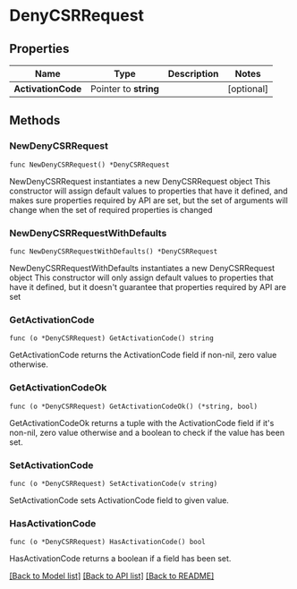 # DenyCSRRequest

## Properties

Name | Type | Description | Notes
------------ | ------------- | ------------- | -------------
**ActivationCode** | Pointer to **string** |  | [optional] 

## Methods

### NewDenyCSRRequest

`func NewDenyCSRRequest() *DenyCSRRequest`

NewDenyCSRRequest instantiates a new DenyCSRRequest object
This constructor will assign default values to properties that have it defined,
and makes sure properties required by API are set, but the set of arguments
will change when the set of required properties is changed

### NewDenyCSRRequestWithDefaults

`func NewDenyCSRRequestWithDefaults() *DenyCSRRequest`

NewDenyCSRRequestWithDefaults instantiates a new DenyCSRRequest object
This constructor will only assign default values to properties that have it defined,
but it doesn't guarantee that properties required by API are set

### GetActivationCode

`func (o *DenyCSRRequest) GetActivationCode() string`

GetActivationCode returns the ActivationCode field if non-nil, zero value otherwise.

### GetActivationCodeOk

`func (o *DenyCSRRequest) GetActivationCodeOk() (*string, bool)`

GetActivationCodeOk returns a tuple with the ActivationCode field if it's non-nil, zero value otherwise
and a boolean to check if the value has been set.

### SetActivationCode

`func (o *DenyCSRRequest) SetActivationCode(v string)`

SetActivationCode sets ActivationCode field to given value.

### HasActivationCode

`func (o *DenyCSRRequest) HasActivationCode() bool`

HasActivationCode returns a boolean if a field has been set.


[[Back to Model list]](../README.md#documentation-for-models) [[Back to API list]](../README.md#documentation-for-api-endpoints) [[Back to README]](../README.md)



